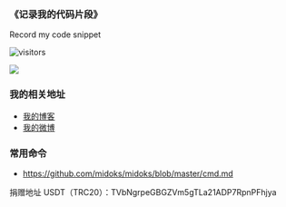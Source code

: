 ### 《记录我的代码片段》

Record my code snippet

![visitors](https://visitor-badge.glitch.me/badge?page_id=midoks&left_color=green&right_color=red)


![](https://github-readme-stats.vercel.app/api?username=midoks)

### 我的相关地址
- [我的博客](http://www.cachecha.com)
- [我的微博](http://weibo.com/u/1504761980)


### 常用命令

- https://github.com/midoks/midoks/blob/master/cmd.md


捐赠地址 USDT（TRC20）：TVbNgrpeGBGZVm5gTLa21ADP7RpnPFhjya
